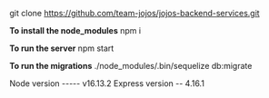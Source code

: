 git clone https://github.com/team-jojos/jojos-backend-services.git

**To install the node_modules**
npm i 

**To run the server**
npm start

**To run the migrations**
./node_modules/.bin/sequelize db:migrate

Node version ----- v16.13.2
Express version -- 4.16.1